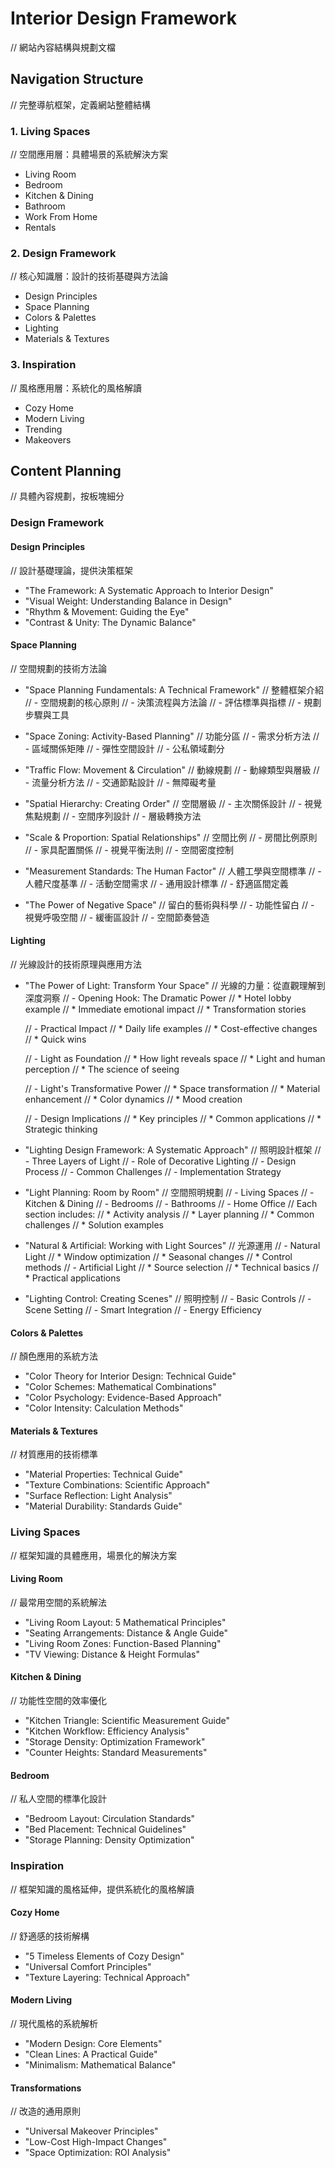 # Interior Design Framework
// 網站內容結構與規劃文檔

## Navigation Structure
// 完整導航框架，定義網站整體結構

### 1. Living Spaces
// 空間應用層：具體場景的系統解決方案
- Living Room
- Bedroom
- Kitchen & Dining
- Bathroom
- Work From Home
- Rentals

### 2. Design Framework
// 核心知識層：設計的技術基礎與方法論
- Design Principles
- Space Planning
- Colors & Palettes
- Lighting
- Materials & Textures

### 3. Inspiration
// 風格應用層：系統化的風格解讀
- Cozy Home
- Modern Living
- Trending
- Makeovers

## Content Planning
// 具體內容規劃，按板塊細分

### Design Framework

#### Design Principles
// 設計基礎理論，提供決策框架
- "The Framework: A Systematic Approach to Interior Design"
- "Visual Weight: Understanding Balance in Design"
- "Rhythm & Movement: Guiding the Eye"
- "Contrast & Unity: The Dynamic Balance"

#### Space Planning
// 空間規劃的技術方法論

- "Space Planning Fundamentals: A Technical Framework"
  // 整體框架介紹
  // - 空間規劃的核心原則
  // - 決策流程與方法論
  // - 評估標準與指標
  // - 規劃步驟與工具

- "Space Zoning: Activity-Based Planning"
  // 功能分區
  // - 需求分析方法
  // - 區域關係矩陣
  // - 彈性空間設計
  // - 公私領域劃分

- "Traffic Flow: Movement & Circulation"
  // 動線規劃
  // - 動線類型與層級
  // - 流量分析方法
  // - 交通節點設計
  // - 無障礙考量

- "Spatial Hierarchy: Creating Order"
  // 空間層級
  // - 主次關係設計
  // - 視覺焦點規劃
  // - 空間序列設計
  // - 層級轉換方法

- "Scale & Proportion: Spatial Relationships"
  // 空間比例
  // - 房間比例原則
  // - 家具配置關係
  // - 視覺平衡法則
  // - 空間密度控制

- "Measurement Standards: The Human Factor"
  // 人體工學與空間標準
  // - 人體尺度基準
  // - 活動空間需求
  // - 通用設計標準
  // - 舒適區間定義

- "The Power of Negative Space"
  // 留白的藝術與科學
  // - 功能性留白
  // - 視覺呼吸空間
  // - 緩衝區設計
  // - 空間節奏營造

#### Lighting
// 光線設計的技術原理與應用方法

- "The Power of Light: Transform Your Space"
  // 光線的力量：從直觀理解到深度洞察
  // - Opening Hook: The Dramatic Power
  //   * Hotel lobby example
  //   * Immediate emotional impact
  //   * Transformation stories
  
  // - Practical Impact
  //   * Daily life examples
  //   * Cost-effective changes
  //   * Quick wins
  
  // - Light as Foundation
  //   * How light reveals space
  //   * Light and human perception
  //   * The science of seeing
  
  // - Light's Transformative Power
  //   * Space transformation
  //   * Material enhancement
  //   * Color dynamics
  //   * Mood creation
  
  // - Design Implications
  //   * Key principles
  //   * Common applications
  //   * Strategic thinking

- "Lighting Design Framework: A Systematic Approach"
  // 照明設計框架
  // - Three Layers of Light
  // - Role of Decorative Lighting
  // - Design Process
  // - Common Challenges
  // - Implementation Strategy

- "Light Planning: Room by Room"
  // 空間照明規劃
  // - Living Spaces
  // - Kitchen & Dining
  // - Bedrooms
  // - Bathrooms
  // - Home Office
  // Each section includes:
  //   * Activity analysis
  //   * Layer planning
  //   * Common challenges
  //   * Solution examples

- "Natural & Artificial: Working with Light Sources"
  // 光源運用
  // - Natural Light
  //   * Window optimization
  //   * Seasonal changes
  //   * Control methods
  // - Artificial Light
  //   * Source selection
  //   * Technical basics
  //   * Practical applications

- "Lighting Control: Creating Scenes"
  // 照明控制
  // - Basic Controls
  // - Scene Setting
  // - Smart Integration
  // - Energy Efficiency

#### Colors & Palettes
// 顏色應用的系統方法
- "Color Theory for Interior Design: Technical Guide"
- "Color Schemes: Mathematical Combinations"
- "Color Psychology: Evidence-Based Approach"
- "Color Intensity: Calculation Methods"

#### Materials & Textures
// 材質應用的技術標準
- "Material Properties: Technical Guide"
- "Texture Combinations: Scientific Approach"
- "Surface Reflection: Light Analysis"
- "Material Durability: Standards Guide"

### Living Spaces
// 框架知識的具體應用，場景化的解決方案

#### Living Room
// 最常用空間的系統解法
- "Living Room Layout: 5 Mathematical Principles"
- "Seating Arrangements: Distance & Angle Guide"
- "Living Room Zones: Function-Based Planning"
- "TV Viewing: Distance & Height Formulas"

#### Kitchen & Dining
// 功能性空間的效率優化
- "Kitchen Triangle: Scientific Measurement Guide"
- "Kitchen Workflow: Efficiency Analysis"
- "Storage Density: Optimization Framework"
- "Counter Heights: Standard Measurements"

#### Bedroom
// 私人空間的標準化設計
- "Bedroom Layout: Circulation Standards"
- "Bed Placement: Technical Guidelines"
- "Storage Planning: Density Optimization"

### Inspiration
// 框架知識的風格延伸，提供系統化的風格解讀

#### Cozy Home
// 舒適感的技術解構
- "5 Timeless Elements of Cozy Design"
- "Universal Comfort Principles"
- "Texture Layering: Technical Approach"

#### Modern Living
// 現代風格的系統解析
- "Modern Design: Core Elements"
- "Clean Lines: A Practical Guide"
- "Minimalism: Mathematical Balance"

#### Transformations
// 改造的通用原則
- "Universal Makeover Principles"
- "Low-Cost High-Impact Changes"
- "Space Optimization: ROI Analysis"



